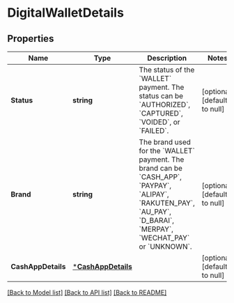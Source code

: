 # DigitalWalletDetails

## Properties
Name | Type | Description | Notes
------------ | ------------- | ------------- | -------------
**Status** | **string** | The status of the &#x60;WALLET&#x60; payment. The status can be &#x60;AUTHORIZED&#x60;, &#x60;CAPTURED&#x60;, &#x60;VOIDED&#x60;, or &#x60;FAILED&#x60;. | [optional] [default to null]
**Brand** | **string** | The brand used for the &#x60;WALLET&#x60; payment. The brand can be &#x60;CASH_APP&#x60;, &#x60;PAYPAY&#x60;, &#x60;ALIPAY&#x60;, &#x60;RAKUTEN_PAY&#x60;, &#x60;AU_PAY&#x60;, &#x60;D_BARAI&#x60;, &#x60;MERPAY&#x60;, &#x60;WECHAT_PAY&#x60; or &#x60;UNKNOWN&#x60;. | [optional] [default to null]
**CashAppDetails** | [***CashAppDetails**](CashAppDetails.md) |  | [optional] [default to null]

[[Back to Model list]](../README.md#documentation-for-models) [[Back to API list]](../README.md#documentation-for-api-endpoints) [[Back to README]](../README.md)

